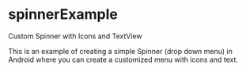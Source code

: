 # spinnerExample
Custom Spinner with Icons and TextView

This is an example of creating a simple Spinner (drop down menu) in Android where you can create a customized menu with icons and text.
